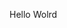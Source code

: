Hello Wolrd
















































































































































































































































































































































































































































































































































































































































































































































































































































































































































































































































































































































































































































































































































































































































































































































































































































































































































































































































































































































































































































































































































































































































































































































































































































































































































































































































